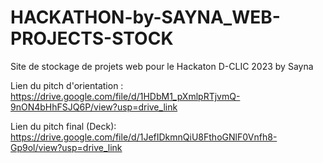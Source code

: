 # HACKATHON-by-SAYNA_WEB-PROJECTS-STOCK
Site de stockage de projets web pour le Hackaton D-CLIC 2023 by Sayna 

Lien du pitch d'orientation : 
https://drive.google.com/file/d/1HDbM1_pXmlpRTjvmQ-9nON4bHhFSJQ6P/view?usp=drive_link

Lien du pitch final (Deck):
https://drive.google.com/file/d/1JefIDkmnQiU8FthoGNlF0Vnfh8-Gp9ol/view?usp=drive_link
